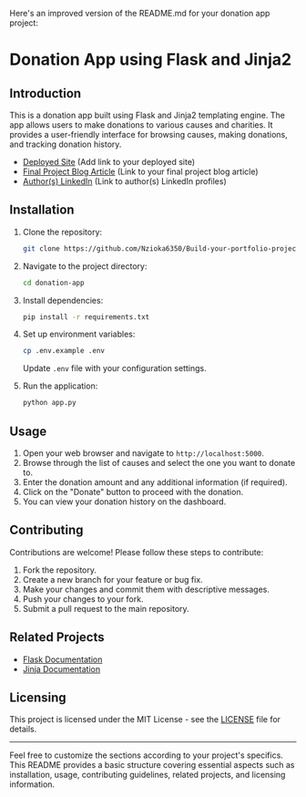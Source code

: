 Here's an improved version of the README.md for your donation app project:

# Donation App using Flask and Jinja2

## Introduction

This is a donation app built using Flask and Jinja2 templating engine. The app allows users to make donations to various causes and charities. It provides a user-friendly interface for browsing causes, making donations, and tracking donation history.

- [Deployed Site](#) (Add link to your deployed site)
- [Final Project Blog Article](#) (Link to your final project blog article)
- [Author(s) LinkedIn](#) (Link to author(s) LinkedIn profiles)

## Installation

1. Clone the repository:

    ```bash
    git clone https://github.com/Nzioka6350/Build-your-portfolio-project.git
    ```

2. Navigate to the project directory:

    ```bash
    cd donation-app
    ```

3. Install dependencies:

    ```bash
    pip install -r requirements.txt
    ```

4. Set up environment variables:

    ```bash
    cp .env.example .env
    ```

    Update `.env` file with your configuration settings.

5. Run the application:

    ```bash
    python app.py
    ```

## Usage

1. Open your web browser and navigate to `http://localhost:5000`.
2. Browse through the list of causes and select the one you want to donate to.
3. Enter the donation amount and any additional information (if required).
4. Click on the "Donate" button to proceed with the donation.
5. You can view your donation history on the dashboard.

## Contributing

Contributions are welcome! Please follow these steps to contribute:

1. Fork the repository.
2. Create a new branch for your feature or bug fix.
3. Make your changes and commit them with descriptive messages.
4. Push your changes to your fork.
5. Submit a pull request to the main repository.

## Related Projects

- [Flask Documentation](https://flask.palletsprojects.com/)
- [Jinja Documentation](https://jinja.palletsprojects.com/)

## Licensing

This project is licensed under the MIT License - see the [LICENSE](LICENSE) file for details.

---

Feel free to customize the sections according to your project's specifics. This README provides a basic structure covering essential aspects such as installation, usage, contributing guidelines, related projects, and licensing information.